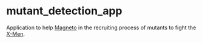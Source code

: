 # mutant_detection_app
Application to help [Magneto](https://x-men.fandom.com/es/wiki/Magneto) in the recruiting process of mutants to fight the [X-Men](https://x-men.fandom.com/es/wiki/Wiki_X-Men).
